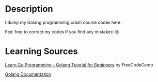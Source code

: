 # Description
I dump my Golang programming crash course codes here.

Feel free to correct my codes if you find any mistakes! 😉

# Learning Sources
[Learn Go Programming - Golang Tutorial for Beginners](https://youtu.be/YS4e4q9oBaU) by FreeCodeCamp

[Golang Documentation](https://go.dev/doc/)
